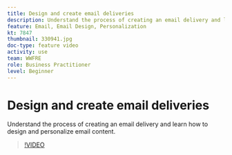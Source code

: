 ```yaml
---
title: Design and create email deliveries
description: Understand the process of creating an email delivery and learn how to design and personalize email content.
feature: Email, Email Design, Personalization
kt: 7847
thumbnail: 330941.jpg
doc-type: feature video
activity: use
team: WWFRE
role: Business Practitioner
level: Beginner
---
```


# Design and create email deliveries 

Understand the process of creating an email delivery and learn how to design and personalize email content.

>[!VIDEO](https://video.tv.adobe.com/v/330941?quality=12)
